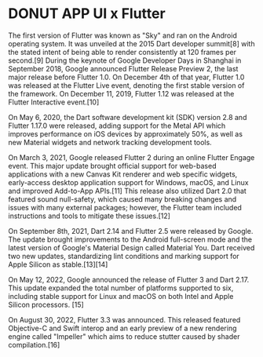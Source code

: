 # DONUT APP UI x Flutter




The first version of Flutter was known as "Sky" and ran on the Android operating system. It was unveiled at the 2015 Dart developer summit[8] with the stated intent of being able to render consistently at 120 frames per second.[9] During the keynote of Google Developer Days in Shanghai in September 2018, Google announced Flutter Release Preview 2, the last major release before Flutter 1.0. On December 4th of that year, Flutter 1.0 was released at the Flutter Live event, denoting the first stable version of the framework. On December 11, 2019, Flutter 1.12 was released at the Flutter Interactive event.[10]

On May 6, 2020, the Dart software development kit (SDK) version 2.8 and Flutter 1.17.0 were released, adding support for the Metal API which improves performance on iOS devices by approximately 50%, as well as new Material widgets and network tracking development tools.

On March 3, 2021, Google released Flutter 2 during an online Flutter Engage event. This major update brought official support for web-based applications with a new Canvas Kit renderer and web specific widgets, early-access desktop application support for Windows, macOS, and Linux and improved Add-to-App APIs.[11] This release also utilized Dart 2.0 that featured sound null-safety, which caused many breaking changes and issues with many external packages; however, the Flutter team included instructions and tools to mitigate these issues.[12]

On September 8th, 2021, Dart 2.14 and Flutter 2.5 were released by Google. The update brought improvements to the Android full-screen mode and the latest version of Google's Material Design called Material You. Dart received two new updates, standardizing lint conditions and marking support for Apple Silicon as stable.[13][14]

On May 12, 2022, Google announced the release of Flutter 3 and Dart 2.17. This update expanded the total number of platforms supported to six, including stable support for Linux and macOS on both Intel and Apple Silicon processors. [15]

On August 30, 2022, Flutter 3.3 was announced. This released featured Objective-C and Swift interop and an early preview of a new rendering engine called "Impeller" which aims to reduce stutter caused by shader compilation.[16]
